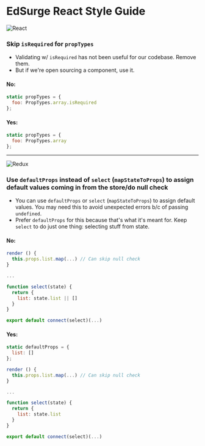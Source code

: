 # EdSurge React Style Guide

![React](https://cloud.githubusercontent.com/assets/992008/12514949/baf26484-c0da-11e5-8ffa-b4e6be7d62ad.png)

### Skip `isRequired` for `propTypes`

- Validating w/ `isRequired` has not been useful for our codebase. Remove them.
- But if we're open sourcing a component, use it.

#### No:

```js
static propTypes = {
  foo: PropTypes.array.isRequired
};
```

#### Yes:

```js
static propTypes = {
  foo: PropTypes.array
};
```

-----------------------------------------------------------------------

![Redux](https://cloud.githubusercontent.com/assets/992008/12514962/c5501bce-c0da-11e5-93b2-5af0ed807061.png)

### Use `defaultProps` instead of `select` (`mapStateToProps`) to assign default values coming in from the store/do null check

- You can use `defaultProps` or `select` (`mapStateToProps`) to assign default values. You may need this to avoid unexpected errors b/c of passing `undefined`.
- Prefer `defaultProps` for this because that's what it's meant for. Keep `select` to do just one thing: selecting stuff from state.

#### No:

```js
render () {
  this.props.list.map(...) // Can skip null check
}

...

function select(state) {
  return {
    list: state.list || []
  }
}

export default connect(select)(...)
```

#### Yes:

```js
static defaultProps = {
  list: []
};

render () {
  this.props.list.map(...) // Can skip null check
}

...

function select(state) {
  return {
    list: state.list
  }
}

export default connect(select)(...)
```
